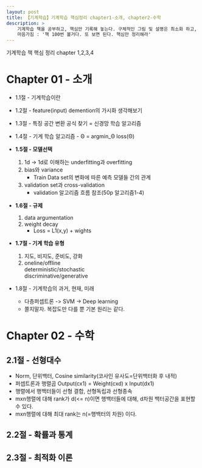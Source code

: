 ```yaml
---
layout: post
title: 【기계학습】기계학습 핵심정리 chapter1-소개, chapter2-수학
description: >
    기계학습 책을 공부하고, 핵심만 기록해 놓는다. 구체적인 그림 및 설명은 최소화 하고, 꼭 필요한 설명은 1줄 이내로 적는다. 
    마음가짐 : '책 100번 볼거다. 또 보면 된다. 핵심만 정리해라'
---
```


기계학습 책 핵심 정리 chapter 1,2,3,4

# Chapter 01 - 소개

- 1.1절 - 기계학습이란

- 1.2절 - feature(input) demention의 가시화 생각해보기

- 1.3절 - 특징 공간 변환 공식 찾기 = 신경망 학습 알고리즘

- 1.4절 - 기계 학습 알고리즘 - Θ = argmin_Θ loss(Θ)

- **1.5절 - 모델선택**
    1. 1d -> 1d로 이해하는 underfitting과 overfitting
    2. bias와 variance   
        - Train Data set의 변화에 따른 예측 모델들 간의 관계
    3. validation set과 cross-validation
        - validation 알고리즘 흐름 참조(50p 알고리즘1-4)

- **1.6절 - 규제**
    1. data argumentation
    2. weight decay 
        - Loss = L1(x,y) + wights

- **1.7절 - 기계 학습 유형**
    1. 지도, 비지도, 준비도, 강화
    2. oneline/offline  
        deterministic/stochastic  
        discriminative/generative  

- 1.8절 - 기계학습의 과거, 현재, 미래
    - 다층퍼셉트론 -> SVM -> Deep learning
    - 쫄지말자. 복잡도만 다를 뿐 기본 원리는 같다. 

# Chapter 02 - 수학
## 2.1절 - 선형대수
- Norm, 단위백터, Cosine similarity(코사인 유사도=단위백터화 후 내적)
- 퍼셉트론과 행렬곱 Output(cx1) = Weight(cxd) x Input(dx1)
- 행렬에서 행백터들이 선형 결합, 선형독립과 선형종속
- mxn행렬에 대해 rank가 d(\<= n)이면 행백터들에 대해, d차원 백터공간을 표현할 수 있다.
- mxn행렬에 대해 최대 rank는 n(=행백터의 차원) 이다. 

## 2.2절 - 확률과 통계


## 2.3절 - 최적화 이론


